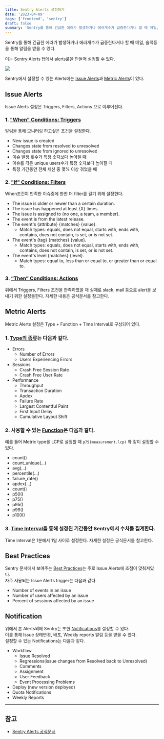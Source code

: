 ```yaml
---
title: Sentry Alerts 설정하기
date: '2023-04-09'
tags: ['frontend', 'sentry']
draft: false
summary: 'Sentry를 통해 긴급한 에러가 발생하거나 에러개수가 급증한다거나 할 때 메일, 슬랙등을 통해 알림을 받을 수 있다.'
---
```


Sentry를 통해 긴급한 에러가 발생하거나 에러개수가 급증한다거나 할 때 메일, 슬랙등을 통해 알림을 받을 수 있다. 

이는 Sentry Alerts 탭에서 alerts룰을 만들어 설정할 수 있다.

<img src="/static/images/sentry-alert-listing.png" />

Sentry에서 설정할 수 있는 Alerts에는 [Issue Alerts](https://docs.sentry.io/product/alerts/#issue-alerts)과 [Metric Alerts](https://docs.sentry.io/product/alerts/#metric-alerts-for-errors--performance)이 있다. 

## Issue Alerts

Issue Alerts 설정은 Triggers, Filters, Actions 으로 이루어진다.

### 1. ["When" Conditions: Triggers](https://docs.sentry.io/product/alerts/create-alerts/issue-alert-config/#when-conditions-triggers)
알림을 통해 모니터링 하고싶은 조건을 설정한다.

* New issue is created
* Changes state from resolved to unresolved
* Changes state from ignored to unresolved
* 이슈 발생 횟수가 특정 숫자보다 높아질 때
* 이슈를 겪은 unique users수가 특정 숫자보다 높아질 때
* 특정 기간동안 전체 세션 중 몇% 이상 겪었을 때

### 2. ["If" Conditions: Filters](https://docs.sentry.io/product/alerts/create-alerts/issue-alert-config/#if-conditions-filters)
When조건이 만족한 이슈중에 한번 더 filter를 걸기 위해 설정한다.

* The issue is older or newer than a certain duration.
* The issue has happened at least \{X\} times.
* The issue is assigned to \{no one, a team, a member\}.
* The event is from the latest release.
* The event's \{attribute\} \{matches\} \{value\}. 
   * Match types: equals, does not equal, starts with, ends with, contains, does not contain, is set, or is not set.
* The event's \{tag\} \{matches\} \{value\}. 
   * Match types: equals, does not equal, starts with, ends with, contains, does not contain, is set, or is not set.
* The event's level \{matches\} \{level\}. 
   * Match types: equal to, less than or equal to, or greater than or equal to.

### 3. [“Then” Conditions: Actions](https://docs.sentry.io/product/alerts/create-alerts/issue-alert-config/#then-conditions-actions)
위에서 Triggers, Filters 조건을 만족하였을 때 실제로 slack, mail 등으로 alert을 보내기 위한 설정을한다. 자세한 내용은 공식문서를 참고한다.

## Metric Alerts

Metric Alerts 설정은 Type + Function + Time Interval로 구성되어 있다.

### 1. [Type의 종류](https://docs.sentry.io/product/alerts/create-alerts/metric-alert-config/#metrics-types-for-alerting)는 다음과 같다.
* Errors
   * Number of Errors
   * Users Experiencing Errors
* Sessions
   * Crash Free Session Rate
   * Crash Free User Rate
* Performance
   * Throughput
   * Transaction Duration
   * Apdex
   * Failure Rate
   * Largest Contentful Paint
   * First Input Delay
   * Cumulative Layout Shift

### 2. 사용할 수 있는 [Function](https://docs.sentry.io/product/alerts/create-alerts/metric-alert-config/#functions-for-metric-types)은 다음과 같다. <br />
예를 들어 Metric type을 LCP로 설정할 때 `p75(measurement.lcp)` 와 같이 설정할 수 있다.

* count()
* count_unique(...)
* avg(...)
* percentile(...)
* failure_rate()
* apdex(...)
* count()
* p50()
* p75()
* p95()
* p99()
* p100()

### 3. [Time Interval](https://docs.sentry.io/product/alerts/create-alerts/metric-alert-config/#time-interval)을 통해 설정된 기간동안 Sentry에서 수치를 집계한다.
Time Interval은 1분에서 1일 사이로 설정한다.
자세한 설정은 공식문서를 참고한다.

## Best Practices

Sentry 문서에서 보여주는 [Best Practices](https://docs.sentry.io/product/alerts/best-practices/)는 주로 Issue Alerts에 초점이 맞춰져있다. <br />
자주 사용되는 Issue Alerts trigger는 다음과 같다.

* Number of events in an issue
* Number of users affected by an issue
* Percent of sessions affected by an issue

## Notification
위에서 본 Alerts외에 Sentry는 또한 [Notifications](https://docs.sentry.io/product/alerts/notifications/)를 설정할 수 있다. <br />
이를 통해 Issue 상태변경, 배포, Weekly reports 알림 등을 받을 수 있다. <br />
설정할 수 있는 Notifications는 다음과 같다. <br />

* Workflow
  * Issue Resolved
  * Regressions(issue changes from Resolved back to Unresolved)
  * Comments
  * Assignment
  * User Feedback
  * Event Processing Problems
* Deploy (new version deployed)
* Quota Notifications
* Weekly Reports

---

## 참고

- [Sentry Alerts 공식문서](https://docs.sentry.io/product/alerts/)